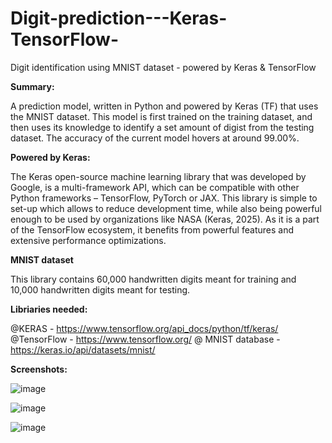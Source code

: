 # Digit-prediction---Keras-TensorFlow-
Digit identification using MNIST dataset - powered by Keras &amp; TensorFlow 

**Summary:**

A prediction model, written in Python and powered by Keras (TF) that uses the MNIST dataset. This model is first trained on the training dataset, and then uses its knowledge to identify a set amount of digist from the testing dataset. The accuracy of the current model hovers at around 99.00%. 

**Powered by Keras:**

The Keras open-source machine learning library  that was developed by Google, is a multi-framework API, which can be compatible with other Python frameworks – TensorFlow, PyTorch or JAX. This library is simple to set-up which allows to reduce development time, while also being powerful enough to be used by organizations like NASA (Keras, 2025). As it is a part of the TensorFlow ecosystem, it benefits from powerful features and extensive performance optimizations. 

**MNIST dataset**

This library contains 60,000 handwritten digits meant for training and 10,000 handwritten digits meant for testing.

**Libriaries needed:**

@KERAS - https://www.tensorflow.org/api_docs/python/tf/keras/
@TensorFlow - https://www.tensorflow.org/
@ MNIST database - https://keras.io/api/datasets/mnist/ 

**Screenshots:**

![image](https://github.com/user-attachments/assets/77c4e99a-12d4-4106-bc05-ec739a101ad7)

![image](https://github.com/user-attachments/assets/4562008e-d9c3-4227-9f65-921045c5d039)

![image](https://github.com/user-attachments/assets/b245fe43-2162-4cb0-93f5-bc8032080c16)



